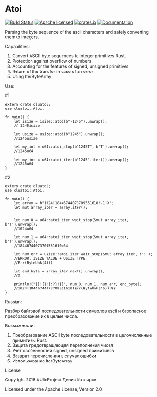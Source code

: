 # Atoi 

[![Build Status](https://travis-ci.org/clucompany/cluAtoi.svg?branch=master)](https://travis-ci.org/clucompany/cluAtoi)
[![Apache licensed](https://img.shields.io/badge/license-Apache%202.0-blue.svg)](./LICENSE)
[![crates.io](http://meritbadge.herokuapp.com/cluatoi)](https://crates.io/crates/cluatoi)
[![Documentation](https://docs.rs/cluatoi/badge.svg)](https://docs.rs/cluatoi)

Parsing the byte sequence of the ascii characters and safely converting them to integers.


Capabilities:
1. Convert ASCII byte sequences to integer primitives Rust.
2. Protection against overflow of numbers
3. Accounting for the features of signed, unsigned primitives
4. Return of the transfer in case of an error
5. Using IterByteArray
	
Use:

#1

	extern crate cluatoi;
	use cluatoi::Atoi;

	fn main() {
	    let isize = isize::atoi(b"-1245").unwrap(); 		
	    //-1245isize

	    let usize = usize::atoi(b"1245").unwrap();
	    //1245usize

	    let my_int = u64::atoi_stop(b"1245T", b'T').unwrap(); 	
	    //1245u64

	    let my_int = u64::atoi_iter(b"1245".iter()).unwrap(); 	
	    //1245u64
	}

#2

	extern crate cluatoi;
	use cluatoi::Atoi;

	fn main() {
	    let array = b"1024!18446744073709551610!-1!X";
	    let mut array_iter = array.iter();


	    let num_0 = u64::atoi_iter_wait_stop(&mut array_iter, b'!').unwrap(); 
	    //1024u64

	    let num_1 = u64::atoi_iter_wait_stop(&mut array_iter, b'!').unwrap(); 
	    //18446744073709551610u64

	    let num_err = usize::atoi_iter_wait_stop(&mut array_iter, b'!');
	    //ERROR, ISIZE VALUE + USIZE TYPE
	    //Err(ByteUnk(45))

	    let end_byte = array_iter.next().unwrap();
	    //X

	    println!("{}!{}!{:?}!{}", num_0, num_1, num_err, end_byte);
	    //1024!18446744073709551610!Err(ByteUnk(45))!88
	}


Russian:

Разбор байтовой последовательности символов ascii и безопасное преобразование их в целые числа.


Возможности:
1. Преобразование ASCII byte последовательности в целочисленные примитивы Rust.
2. Защита предотвращяющяя переполнения чисел
3. Учет особенностей signed, unsigned примитивов
4. Возврат перечисления в случае ошибки
5. Использование IterByteArray


License

Copyright 2018 #UlinProject Денис Котляров

Licensed under the Apache License, Version 2.0
